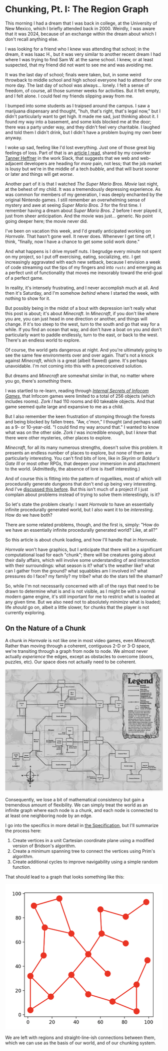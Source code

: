 # Chunking, Pt. I: The Region Graph

This morning I had a dream that I was back in college, at the University of New Mexico, which I briefly attended back in 2000. Weirdly, I was aware that it was 2024, because of an exchange within the dream about which I don't recall anything else.

I was looking for a friend who I knew was attending that school; in the dream, it was Isaac H., but it was very similar to another recent dream I had where I was trying to find Sam W. at the same school. I knew, or at least suspected, that my friend did not want to see me and was avoiding me.

It was the last day of school; finals were taken, but, in some weird throwback to middle school and high school everyone had to attend for one more day. The last day of school was always... lonely. I felt a sense of freedom, of course, all those summer weeks for activities. But it felt empty, and I felt alone. I could feel my friends slipping away from me.

I bumped into some students as I traipsed around the campus. I saw a marijuana dispensary and thought, "huh, that's right, that's legal now," but I didn't particularly want to get high. It made me sad, just thinking about it. I found my way into a basement, and some kids blocked me at the door; there was a party under way, and they didn't feel very charitable. I laughed and told them I didn't drink, but I didn't have a problem buying my own beer anyway.

I woke up sad, feeling like I'd lost everything. Just one of those great big feelings of loss. Part of that is an [article I read](https://github.com/department-of-veterans-affairs/va.gov-cms/issues/15187), shared by my coworker [Tanner Heffner](https://www.heffner.dev) in the work Slack, that suggests that we web and web-adjacent developers are heading for _more_ pain, not less; that the job market is lousy but we're in the middle of a tech _bubble_, and that will burst sooner or later and things will get _worse_.

Another part of it is that I watched _The Super Mario Bros. Movie_ last night, at the behest of my child. It was a tremendously depressing experience. As was common for members of my generation, I was deeply enchanted by the original Nintendo games. I still remember an overwhelming sense of mystery and awe at seeing _Super Mario Bros. 3_ for the first time. I remember having a dream about _Super Mario Bros. 2_ before I ever played it, just from sheer anticipation. And the movie was just... generic. No point going deeper here; the movie never did.

I've been on vacation this week, and I'd greatly anticipated working on _Hornvale_. That hasn't gone well. It never does. Whenever I get time off, I think, "finally, now I have a chance to get some solid work done."

And what happens is I drive myself nuts. I begrudge every minute not spent on my project, so I put off exercising, eating, socializing, etc. I get increasingly aggravated with each new setback, because I envision a week of code streaming out the tips of my fingers and into `rustc` and emerging as a perfect unit of functionality that moves me inexorably toward the end-goal of a perfect game.

In reality, it's intensely frustrating, and I never accomplish much at all. And then it's Saturday, and I'm somehow _behind_ where I started the week, with nothing to show for it.

But possibly being in the midst of a bout with depression isn't really what this post is about; it's about _Minecraft_. In _Minecraft_, if you don't like where you are, you can just head in one direction or another, and things will change. If it's too steep to the west, turn to the south and go that way for a while. If you find an ocean that way, and don't have a boat on you and don't particularly want to paddle endlessly, turn to the east, or back to the west. There's an endless world to explore.

Of course, the world gets dangerous at night. And you're ultimately going to see the same few environments over and over again. That's not a knock against _Minecraft_, which is a great (albeit flawed) game. It's perhaps unavoidable. I'm not coming into this with a preconceived solution.

But dreams and _Minecraft_ are somewhat similar in that, no matter where you go, there's _something_ there.

I was startled to re-learn, reading through _[Internal Secrets of Infocom Games](https://eblong.com/infocom/other/Internal_Secrets_Ko_2019.pdf)_, that Infocom games were limited to a total of 256 objects (which includes rooms). _Zork I_ had 110 rooms and 60 takeable objects. And that game seemed quite large and expansive to me as a child.

But I also remember the keen frustration of stomping through the forests and being blocked by fallen trees. "Aw, c'mon," I thought (and perhaps said) as a 9- or 10-year-old. "I could find my way around that." I wanted to know what was on the other side. _Zork I_ was incredible enough, but I _knew_ that there were other mysteries, other places to explore.

_Minecraft_, for all its many numerous strengths, doesn't solve this problem. It presents an endless number of places to explore, but none of them are particularly interesting. You can't find bits of lore, like in _Skyrim_ or _Baldur's Gate III_ or most other RPGs, that deepen your immersion in and attachment to the world. (Admittedly, the absence of lore is itself interesting.)

And of course this is fitting into the pattern of roguelikes, most of which will procedurally generate dungeons that don't end up being very interesting. And I've [discussed this before](https://hornvale.github.io/book/004_dungeons/_introduction.html). But this isn't much of a project if I just complain about problems instead of trying to solve them interestingly, is it?

So let's state the problem clearly: I want _Hornvale_ to have an essentially infinite procedurally generated world, but I also want it to be _interesting_. How do we have both?

There are some related problems, though, and the first is, simply: "How do we have an essentially infinite procedurally generated world? Like, at all?"

So this article is about chunk loading, and how I'll handle that in _Hornvale_.

_Hornvale_ won't have graphics, but I anticipate that there will be a significant computational load for each "chunk"; there will be creatures going about their daily affairs, which will involve some understanding of and interaction with their surroundings: what season is it? what's the weather like? what can I gather from the ground? what squabbles am I involved in? what pressures do I face? my family? my tribe? what do the stars tell the shaman?

So, while I'm not necessarily concerned with all of the rays that need to be drawn to determine what is and is not visible, as I might be with a normal modern game engine, it's still important for me to restrict what is loaded at any given time. But we also need not to absolutely _minimize_ what is loaded; life _should_ go on, albeit a little slower, for chunks that the player is not currently exploring.

## On the Nature of a Chunk

A chunk in _Hornvale_ is not like one in most video games, even _Minecraft_. Rather than moving through a coherent, contiguous 2-D or 3-D space, we're transiting through a graph from node to node. We almost never actually _experience_ the edges, except as obstacles to overcome (doors, puzzles, etc). Our space does not actually need to be coherent.

![_Zork I_ map](./images/zork-1-map-1.webp)

Consequently, we lose a bit of mathematical consistency but gain a tremendous amount of flexibility. We can simply treat the world as an infinite graph where each node is a chunk, and each node is connected to at least one neighboring node by an edge.

I go into the specifics in more detail in [the Specification](https://github.com/hornvale/spec/), but I'll summarize the process here:

1. Create vertices in a unit Cartesian coordinate plane using a modified version of Bridson's algorithm.
2. Create a minimum spanning tree to connect the vertices using Prim's algorithm.
3. Create additional cycles to improve navigability using a simple random function.

That should lead to a graph that looks something like this:

![World Example](./images/cycles_example.png)

We are left with regions and straight-line-ish connections between them, which we can use as the basis of our world, and of our chunking system.
